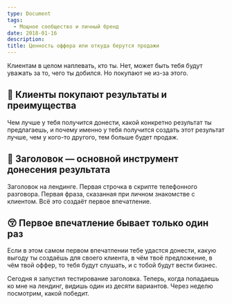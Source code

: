```yaml
---
type: Document
tags:
  - Мощное сообщество и личный бренд
date: 2018-01-16
description: 
title: Ценность оффера или откуда берутся продажи
---
```


Клиентам в целом наплевать, кто ты. Нет, может быть тебя будут уважать за то, чего ты добился. Но покупают не из-за этого.

## 🍟 Клиенты покупают результаты и преимущества

Чем лучше у тебя получится донести, какой конкретно результат ты предлагаешь, и почему именно у тебя получится создать этот результат лучше, чем у кого-то другого, тем больше будет продаж.

## 🎉 Заголовок — основной инструмент донесения результата

Заголовок на лендинге. Первая строчка в скрипте телефонного разговора. Первая фраза, сказанная при личном знакомстве с клиентом. Всё это создаёт первое впечатление.

## 😚 Первое впечатление бывает только один раз

Если в этом самом первом впечатлении тебе удастся донести, какую выгоду ты создаёшь для своего клиента, в чём твоё предложение, в чём твой оффер, то тебя будут слушать, и с тобой будут вести бизнес.

Сегодня я запустил тестирование заголовка. Теперь, когда попадаешь ко мне на лендинг, видишь один из десяти вариантов. Через неделю посмотрим, какой победит.
